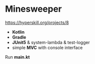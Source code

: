 # Minesweeper
https://hyperskill.org/projects/8

* **Kotlin**
* **Gradle**
* **JUnit5** & system-lambda & test-logger
* simple **MVC** with console interface

Run **main.kt**